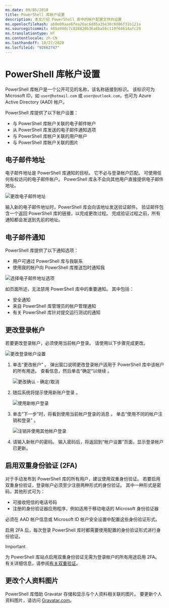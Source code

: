 ```yaml
---
ms.date: 09/05/2018
title: PowerShell 库帐户设置
description: 本文介绍 PowerShell 库中的帐户配置文件的设置
ms.openlocfilehash: ab0e09aae6fea26ac6d85a35e30c8d06f31b121a
ms.sourcegitcommit: 488a940c7c828820b36a6ba56c119f64614afc29
ms.translationtype: HT
ms.contentlocale: zh-CN
ms.lasthandoff: 10/27/2020
ms.locfileid: "92662747"
---
```

# <a name="powershell-gallery-account-settings"></a>PowerShell 库帐户设置

PowerShell 库帐户是一个公开可见的名称，该名称链接到标识。 该标识可为 Microsoft ID，如 `user@hotmail.com` 或 `user@outlook.com`，也可为 Azure Active Directory (AAD) 帐户。

PowerShell 库提供了以下帐户设置：

- 与 PowerShell 库帐户关联的电子邮件帐户
- 从 PowerShell 库发送的电子邮件通知选项
- 与 PowerShell 库帐户关联的用户帐户
- 与 PowerShell 库帐户关联的图片

## <a name="email-address"></a>电子邮件地址

电子邮件地址是 PowerShell 库通知的目标。 它不必与登录帐户匹配。 可使用任何有权访问的电子邮件帐户。 PowerShell 库永不会向其他用户直接提供电子邮件地址。

![更改电子邮件地址](media/managing-account/PSGallery_AcccountEmailAddress.png)

输入新的电子邮件地址时，PowerShell 库会向该地址发送验证邮件。 验证邮件包含一个返回 PowerShell 库的链接，以完成更改过程。 完成验证过程之前，所有通知都会发送到先前的地址。

## <a name="email-notifications"></a>电子邮件通知

PowerShell 库提供了以下通知选项：

- 用户可通过 PowerShell 库与我联系
- 使用我的帐户向 PowerShell 库推送包时通知我

![选择电子邮件地址选项](media/managing-account/PSGallery_AccountEmailOptions.png)

如页面所述，无法禁用 PowerShell 库中的重要通知。
其中包括：

- 安全通知
- 来自 PowerShell 库管理员的帐户管理通知
- 有关 PowerShell 库针对提交运行测试的通知

## <a name="change-your-login-account"></a>更改登录帐户

若要更改登录帐户，必须使用当前帐户登录。 请使用以下步骤完成更改。

![更改登录帐户设置](media/managing-account/PSGallery_LoginAccountSettings.png)

1. 单击“更改帐户”  。 弹出窗口说明更改登录帐户适用于 PowerShell 库中该帐户的所有用途。 查看信息，然后单击“确定”以继续  。

   ![更改确认 - 确定/取消](media/managing-account/PSGallery_LoginAccountChange-1.png)

2. 随后系统将提示使用新账户登录  。

   ![使用新帐户登录](media/managing-account/PSGallery_LoginAccountChange-2.png)

3. 单击“下一步”时，将看到使用当前帐户登录的消息  。
   单击“使用不同的帐户注销和登录”  。

   ![注销并使用其他帐户登录](media/managing-account/PSGallery_LoginAccountChange-3.png)

4. 请输入新帐户的密码。 输入密码后，将返回到“帐户设置”页面，显示登录帐户已更新。

## <a name="enable-two-factor-authentication-2fa"></a>启用双重身份验证 (2FA)

对于手动发布到 PowerShell 库的所有用户，建议使用双重身份验证。 若要启用双重身份验证，登录帐户必须至少注册两种形式的身份验证。 其中一种形式是密码，其他形式可为：

- 可接收短信的电话号码
- 注册的身份验证器应用程序，例如适用于移动电话的 Microsoft 身份验证器

必须在 AAD 帐户信息或 Microsoft ID 帐户安全设置中配置这些身份验证形式。

启用 2FA 后，每次登录 PowerShell 库时都需要使用配置的身份验证形式进行身份验证。

> [!IMPORTANT]
> 为 PowerShell 库站点启用双重身份验证无需为登录帐户的所有用途启用 2FA。 有关详细信息，请参阅[有关双重验证](https://support.microsoft.com/help/12408/microsoft-account-about-two-step-verification)。

## <a name="change-your-profile-picture"></a>更改个人资料图片

PowerShell 库借助 Gravatar 存储和显示与个人资料相关联的图片。 要更新个人资料图片，请访问 [Gravatar.com](http://www.gravatar.com/)。
